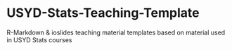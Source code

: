 # USYD-Stats-Teaching-Template
R-Markdown &amp; ioslides teaching material templates based on material used in USYD Stats courses 
